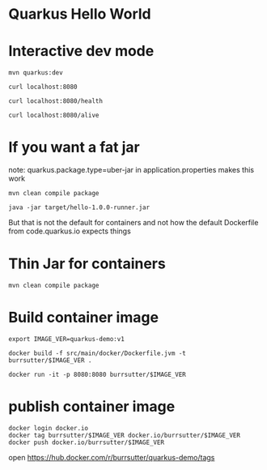 # Quarkus Hello World

# Interactive dev mode

```
mvn quarkus:dev

curl localhost:8080

curl localhost:8080/health

curl localhost:8080/alive
```

# If you want a fat jar

note: quarkus.package.type=uber-jar in application.properties makes this work

```
mvn clean compile package
```

```
java -jar target/hello-1.0.0-runner.jar
```

But that is not the default for containers and not how the default Dockerfile from code.quarkus.io expects things

# Thin Jar for containers

```
mvn clean compile package
```

# Build container image
```
export IMAGE_VER=quarkus-demo:v1

docker build -f src/main/docker/Dockerfile.jvm -t burrsutter/$IMAGE_VER .

docker run -it -p 8080:8080 burrsutter/$IMAGE_VER
```

# publish container image

```
docker login docker.io
docker tag burrsutter/$IMAGE_VER docker.io/burrsutter/$IMAGE_VER
docker push docker.io/burrsutter/$IMAGE_VER
```

open https://hub.docker.com/r/burrsutter/quarkus-demo/tags
